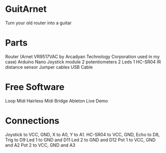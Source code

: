 # GuitArnet
Turn your old router into a guitar

# Parts
Router (Arnet VR9517VAC by Arcadyan Technology Corporation used in my case)
Arduino Nano
Joystick module
2 potentiometers
2 Leds
1 HC-SR04 IR distance sensor
Jumper cables
USB Cable

# Free Software
Loop Midi
Hairless Midi Bridge
Ableton Live Demo

# Connections

Joystick to VCC, GND, X to A0, Y to A1. 
HC-SR04 to VCC, GND, Echo to D8, Trig to D9
Led 1 to GND and D11
Led 2 to GND and D12
Pot 1 to VCC, GND and A2
Pot 2 to VCC, GND and A3

